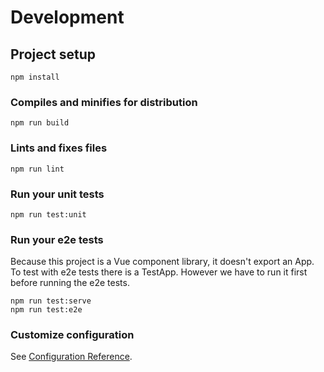 # Development

## Project setup
```
npm install
```

### Compiles and minifies for distribution
```
npm run build
```

### Lints and fixes files
```
npm run lint
```

### Run your unit tests
```
npm run test:unit
```

### Run your e2e tests

Because this project is a Vue component library, it doesn't export an App.
To test with e2e tests there is a TestApp. However we have to run it first before
running the e2e tests.

```
npm run test:serve
npm run test:e2e
```

### Customize configuration
See [Configuration Reference](https://cli.vuejs.org/config/).
